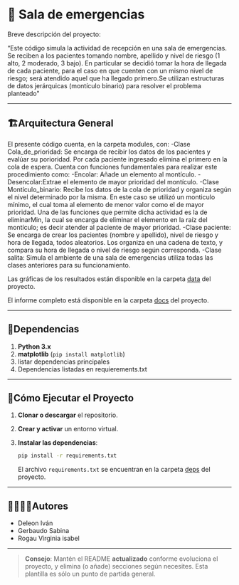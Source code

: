 # 🐍 Sala de emergencias

Breve descripción del proyecto:

“Este código simula la actividad de recepción en una sala de emergencias. Se reciben a los pacientes tomando nombre, apellido y nivel de riesgo (1 alto, 2 moderado, 3 bajo). En particular se decidió tomar la hora de llegada de cada paciente, para el caso en que cuenten con un mismo nivel de riesgo; será atendido aquel que ha llegado primero.Se utilizan estructuras de datos jerárquicas (montículo binario) para resolver el problema planteado"

---
## 🏗Arquitectura General

El presente código cuenta, en la carpeta modules, con:
   -Clase Cola_de_prioridad: Se encarga de recibir los datos de los pacientes y evalúar su porioridad. Por cada paciente ingresado elimina el primero en la cola de espera. Cuenta con funciones fundamentales para realizar este procedimiento como:
      -Encolar: Añade un elemento al montículo.
      -Desencolar:Extrae el elemento de mayor prioridad del montículo.
   -Clase Montículo_binario: Recibe los datos de la cola de prioridad y organiza según el nivel determinado por la misma. En este caso se utilizó un monticulo mínimo, el cual toma al elemento de menor valor como el de mayor prioridad. Una de las funciones que permite dicha actividad es la de eliminarMin, la cual se encarga de eliminar el elemento en la raíz del montículo; es decir atender al paciente de mayor prioridad.
   -Clase paciente: Se encarga de crear los pacientes (nombre y apellido), nivel de riesgo y hora de llegada, todos aleatorios. Los organiza en una cadena de texto, y compara su hora de llegada o nivel de riesgo según corresponda. 
   -Clase salita: Simula el ambiente de una sala de emergencias utiliza todas las clases anteriores para su funcionamiento. 

Las gráficas de los resultados están disponible en la carpeta [data](./data) del proyecto.

El informe completo está disponible en la carpeta [docs](./docs) del proyecto.

---
## 📑Dependencias

1. **Python 3.x**
2. **matplotlib** (`pip install matplotlib`)
3. listar dependencias principales
4. Dependencias listadas en requierements.txt

---
## 🚀Cómo Ejecutar el Proyecto
1. **Clonar o descargar** el repositorio.

2. **Crear y activar** un entorno virtual.

3. **Instalar las dependencias**:
   ```bash
   pip install -r requirements.txt
   ```
   El archivo `requirements.txt` se encuentran en la carpeta [deps](./deps) del proyecto.

---
## 🙎‍♀️🙎‍♂️Autores

- Deleon Iván 
- Gerbaudo Sabina 
- Rogau Virginia isabel 

---

> **Consejo**: Mantén el README **actualizado** conforme evoluciona el proyecto, y elimina (o añade) secciones según necesites. Esta plantilla es sólo un punto de partida general.

